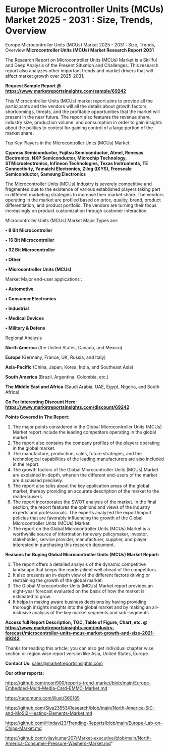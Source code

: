 # Europe Microcontroller Units (MCUs) Market 2025 - 2031 : Size, Trends, Overview
Europe Microcontroller Units (MCUs) Market 2025 - 2031 : Size, Trends, Overview
<strong>Microcontroller Units (MCUs) Market Research Report 2031</strong>

The Research Report on Microcontroller Units (MCUs) Market is a Skillful and Deep Analysis of the Present Situation and Challenges. This research report also analyzes other important trends and market drivers that will affect market growth over 2025-2031.

<strong>Request Sample Report @ <a href=https://www.marketreportsinsights.com/sample/69242>https://www.marketreportsinsights.com/sample/69242</a></strong>

This Microcontroller Units (MCUs) market report aims to provide all the participants and the vendors will all the details about growth factors, shortcomings, threats, and the profitable opportunities that the market will present in the near future. The report also features the revenue share, industry size, production volume, and consumption in order to gain insights about the politics to contest for gaining control of a large portion of the market share.

Top Key Players in the Microcontroller Units (MCUs) Market:

<strong>Cypress Semiconductor, Fujitsu Semiconductor, Atmel, Renesas Electronics, NXP Semiconductor, Microchip Technology, STMicroelectronics, Infineon Technologies, Texas Instruments, TE Connectivity, Yamaichi Electronics, Zilog (IXYS), Freescale Semiconductor, Samsung Electronics</strong>

The Microcontroller Units (MCUs) Industry is severely competitive and fragmented due to the existence of various established players taking part in different marketing strategies to increase their market share. The vendors operating in the market are profiled based on price, quality, brand, product differentiation, and product portfolio. The vendors are turning their focus increasingly on product customization through customer interaction.

Microcontroller Units (MCUs) Market Major Types are:

<strong>• 8 Bit Microcontroller

• 16 Bit Microcontroller

• 32 Bit Microcontroller

• Other

• Microcontroller Units (MCUs)</strong>

Market Major end-user applications :

<strong>• Automotive

• Consumer Electronics

• Industrial

• Medical Devices

• Military & Defens</strong>

Regional Analysis

</u><strong><b>North America</b></strong> (the United States, Canada, and Mexico)

<strong><b>Europe </b></strong>(Germany, France, UK, Russia, and Italy)

<strong><b>Asia-Pacific</b></strong> (China, Japan, Korea, India, and Southeast Asia)

<strong><b>South America</b></strong> (Brazil, Argentina, Colombia, etc.)

<strong><b>The Middle East and Africa</b></strong> (Saudi Arabia, UAE, Egypt, Nigeria, and South Africa)

<strong>Go For Interesting Discount Here: <a href=https://www.marketreportsinsights.com/discount/69242>https://www.marketreportsinsights.com/discount/69242</a></strong>

<strong>Points Covered in The Report:</strong>
<ol>
  <li>The major points considered in the Global Microcontroller Units (MCUs) Market report include the leading competitors operating in the global market.</li>
  <li>The report also contains the company profiles of the players operating in the global market.</li>
  <li>The manufacture, production, sales, future strategies, and the technological capabilities of the leading manufacturers are also included in the report.</li>
  <li>The growth factors of the Global Microcontroller Units (MCUs) Market are explained in-depth, wherein the different end-users of the market are discussed precisely.</li>
  <li>The report also talks about the key application areas of the global market, thereby providing an accurate description of the market to the readers/users.</li>
  <li>The report incorporates the SWOT analysis of the market. In the final section, the report features the opinions and views of the industry experts and professionals. The experts analyzed the export/import policies that are favorably influencing the growth of the Global Microcontroller Units (MCUs) Market.</li>
  <li>The report on the Global Microcontroller Units (MCUs) Market is a worthwhile source of information for every policymaker, investor, stakeholder, service provider, manufacturer, supplier, and player interested in purchasing this research document.</li>
</ol>
<strong>Reasons for Buying Global Microcontroller Units (MCUs) Market Report:</strong>

<ol>
  <li>The report offers a detailed analysis of the dynamic competitive landscape that keeps the reader/client well ahead of the competitors.</li>
  <li>It also presents an in-depth view of the different factors driving or restraining the growth of the global market.</li>
  <li>The Global Microcontroller Units (MCUs) Market report provides an eight-year forecast evaluated on the basis of how the market is estimated to grow.</li>
  <li>It helps in making aware business decisions by having providing thorough insights insights into the global market and by making an all-inclusive analysis of the key market segments and sub-segments.</li>
</ol>
<strong>Access full Report Description, TOC, Table of Figure, Chart, etc. @ <a href=https://www.marketreportsinsights.com/industry-forecast/microcontroller-units-mcus-market-growth-and-size-2021-69242>https://www.marketreportsinsights.com/industry-forecast/microcontroller-units-mcus-market-growth-and-size-2021-69242</a></strong>


Thanks for reading this article; you can also get individual chapter wise section or region wise report version like Asia, United States, Europe.

<strong>Contact Us:</strong>
sales@marketreportsinsights.com

<strong>Our other reports:</strong>

<a href=https://github.com/noori900/reports-trend-market/blob/main/Europe-Embedded-Multi-Media-Card-EMMC-Market.md>https://github.com/noori900/reports-trend-market/blob/main/Europe-Embedded-Multi-Media-Card-EMMC-Market.md</a>

<a href=https://tanomuno.com/illust/560185>https://tanomuno.com/illust/560185</a>

<a href=https://github.com/Siya23553/Research/blob/main/North-America-SiC-and-MoSi2-Heating-Elements-Market.md>https://github.com/Siya23553/Research/blob/main/North-America-SiC-and-MoSi2-Heating-Elements-Market.md</a>

<a href=https://github.com/Hindavi23/Trending-Reports/blob/main/Europe-Lab-on-Chips-Market.md>https://github.com/Hindavi23/Trending-Reports/blob/main/Europe-Lab-on-Chips-Market.md</a>

<a href=https://github.com/vijaykumar207/Market-executive/blob/main/North-America-Consumer-Pressure-Washers-Market.md>https://github.com/vijaykumar207/Market-executive/blob/main/North-America-Consumer-Pressure-Washers-Market.md</a>"
